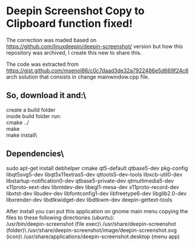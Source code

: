 # Deepin Screenshot Copy to Clipboard function fixed!

The correction was maded based on https://github.com/linuxdeepin/deepin-screenshot/ version but how this repository was archived, I create this new to share this.

The code was extracted from https://gist.github.com/msenol86/c0c7daad3de32a7922486e5d669f24c6 arch solution that consists in change mainwindow.cpp file.

## So, download it and:\
create a build folder\
inside build folder run:\
cmake ../\
make\
make install\

## Dependencies\ 
sudo apt-get install debhelper cmake qt5-default qtbase5-dev pkg-config libqt5svg5-dev libqt5x11extras5-dev qttools5-dev-tools libxcb-util0-dev libstartup-notification0-dev qtbase5-private-dev qtmultimedia5-dev x11proto-xext-dev libmtdev-dev libegl1-mesa-dev x11proto-record-dev libxtst-dev libudev-dev libfontconfig1-dev libfreetype6-dev libglib2.0-dev libxrender-dev libdtkwidget-dev libdtkwm-dev deepin-gettext-tools

After install you can put this application on gnome main menu copying the files to these following directiories (ubuntu):\
/usr/bin/deepin-screenshot (file exec)\ 
/usr/share/deepin-screenshot (folder)\ 
/usr/share/deepin-screenshot/image/deepin-screenshot.svg (icon)\ 
/usr/share/applications/deepin-screenshot.desktop (menu app)
